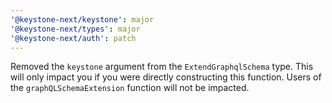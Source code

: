 ```yaml
---
'@keystone-next/keystone': major
'@keystone-next/types': major
'@keystone-next/auth': patch
---
```


Removed the `keystone` argument from the `ExtendGraphqlSchema` type. This will only impact you if you were directly constructing this function. Users of the `graphQLSchemaExtension` function will not be impacted.
